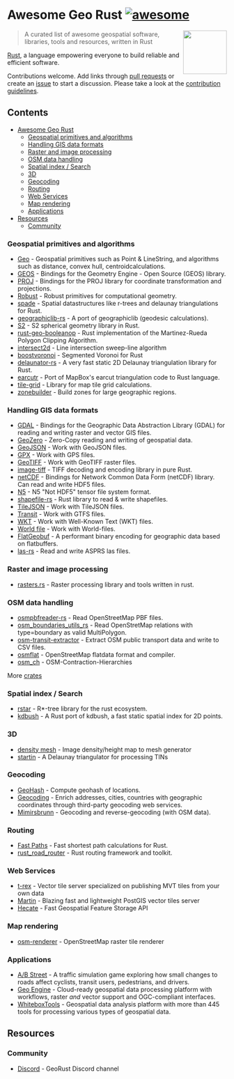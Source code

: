 # Awesome Geo Rust [![awesome](https://cdn.rawgit.com/sindresorhus/awesome/d7305f38d29fed78fa85652e3a63e154dd8e8829/media/badge.svg)](https://github.com/sindresorhus/awesome)

[<img src="https://georust.org/logo.png" align="right" width="100">](https://georust.org/)

> A curated list of awesome geospatial software, libraries, tools and resources, written in Rust

[Rust](https://www.rust-lang.org/), a language empowering everyone
to build reliable and efficient software.

Contributions welcome. Add links through [pull requests](https://github.com/pka/awesome-georust/pulls) or create an [issue](https://github.com/pka/awesome-georust/issues) to start a discussion. Please take a look at the [contribution guidelines](CONTRIBUTING.md).

## Contents

- [Awesome Geo Rust](#awesome-geo-rust-)
    - [Geospatial primitives and algorithms](#geospatial-primitives-and-algorithms)
    - [Handling GIS data formats](#handling-gis-data-formats)
    - [Raster and image processing](#raster-and-image-processing)
    - [OSM data handling](#osm-data-handling)
    - [Spatial index / Search](#spatial-index--search)
    - [3D](#3d)
    - [Geocoding](#geocoding)
    - [Routing](#routing)
    - [Web Services](#web-services)
    - [Map rendering](#map-rendering)
    - [Applications](#applications)
- [Resources](#resources)
    - [Community](#community)

### Geospatial primitives and algorithms
* [Geo](https://github.com/georust/geo) - Geospatial primitives such as Point & LineString, and algorithms such as distance, convex hull, centroidcalculations.
* [GEOS](https://github.com/georust/geos) - Bindings for the Geometry Engine - Open Source (GEOS) library.
* [PROJ](https://github.com/georust/proj) - Bindings for the PROJ library for coordinate transformation and projections.
* [Robust](https://github.com/georust/robust) - Robust primitives for computational geometry.
* [spade](https://github.com/Stoeoef/spade) - Spatial datastructures like r-trees and delaunay triangulations for Rust.
* [geographiclib-rs](https://github.com/georust/geographiclib-rs) - A port of geographiclib (geodesic calculations).
* [S2](https://github.com/danhhz/s2) - S2 spherical geometry library in Rust.
* [rust-geo-booleanop](https://github.com/21re/rust-geo-booleanop) - Rust implementation of the Martinez-Rueda Polygon Clipping Algorithm.
* [intersect2d](https://github.com/eadf/intersect2d.rs) - Line intersection sweep-line algorithm
* [boostvoronoi](https://github.com/eadf/boostvoronoi.rs) - Segmented Voronoi for Rust
* [delaunator-rs](https://github.com/mourner/delaunator-rs) - A very fast static 2D Delaunay triangulation library for Rust.
* [earcutr](https://github.com/donbright/earcutr) - Port of MapBox's earcut triangulation code to Rust language.
* [tile-grid](https://crates.io/crates/tile-grid) - Library for map tile grid calculations.
* [zonebuilder](https://github.com/zonebuilders/zonebuilder-rust) - Build zones for large geographic regions.

### Handling GIS data formats
* [GDAL](https://github.com/georust/gdal) - Bindings for the Geographic Data Abstraction Library (GDAL) for reading and writing raster and vector GIS files.
* [GeoZero](https://github.com/georust/geozero) - Zero-Copy reading and writing of geospatial data.
* [GeoJSON](https://github.com/georust/geojson) - Work with GeoJSON files.
* [GPX](https://github.com/georust/gpx) - Work with GPS files.
* [GeoTIFF](https://github.com/georust/geotiff) - Work with GeoTIFF raster files.
* [image-tiff](https://github.com/image-rs/image-tiff) - TIFF decoding and encoding library in pure Rust.
* [netCDF](https://github.com/georust/netcdf) - Bindings for Network Common Data Form (netCDF) library. Can read and write HDF5 files.
* [N5](https://github.com/aschampion/rust-n5) - N5 "Not HDF5" tensor file system format.
* [shapefile-rs](https://github.com/tmontaigu/shapefile-rs) - Rust library to read & write shapefiles.
* [TileJSON](https://github.com/georust/tilejson) - Work with TileJSON files.
* [Transit](https://github.com/georust/transitfeed) - Work with GTFS files.
* [WKT](https://github.com/georust/wkt) - Work with Well-Known Text (WKT) files.
* [World file](https://github.com/georust/world-file) - Work with World-files.
* [FlatGeobuf](https://github.com/flatgeobuf/flatgeobuf) - A performant binary encoding for geographic data based on flatbuffers.
* [las-rs](https://github.com/gadomski/las-rs) - Read and write ASPRS las files.

### Raster and image processing
* [rasters.rs](https://github.com/AspecScire/rasters.rs) - Raster processing library and tools written in rust.

### OSM data handling
* [osmpbfreader-rs](https://github.com/TeXitoi/osmpbfreader-rs) - Read OpenStreetMap PBF files.
* [osm_boundaries_utils_rs](https://github.com/Qwant/osm_boundaries_utils_rs) - Read OpenStretMap relations with type=boundary as valid MultiPolygon.
* [osm-transit-extractor](https://github.com/CanalTP/osm-transit-extractor) - Extract OSM public transport data and write to CSV files.
* [osmflat](https://github.com/boxdot/osmflat-rs) - OpenStreetMap flatdata format and compiler.
* [osm_ch](https://github.com/Stunkymonkey/osm_ch) - OSM-Contraction-Hierarchies

More [crates](https://crates.io/crates/osmpbfreader/reverse_dependencies)

### Spatial index / Search
* [rstar](https://github.com/georust/rstar) - R\*-tree library for the rust ecosystem.
* [kdbush](https://github.com/pka/rust-kdbush) - A Rust port of kdbush, a fast static spatial index for 2D points.

### 3D
* [density mesh](https://github.com/PsichiX/density-mesh) - Image density/height map to mesh generator
* [startin](https://github.com/hugoledoux/startin) - A Delaunay triangulator for processing TINs

### Geocoding
* [GeoHash](https://github.com/georust/geohash) - Compute geohash of locations.
* [Geocoding](https://github.com/georust/geocoding) - Enrich addresses, cities, countries with geographic coordinates through third-party geocoding web services.
* [Mimirsbrunn](https://github.com/CanalTP/mimirsbrunn) - Geocoding and reverse-geocoding (with OSM data).

### Routing
* [Fast Paths](https://github.com/easbar/fast_paths) - Fast shortest path calculations for Rust.
* [rust_road_router](https://github.com/kit-algo/rust_road_router) - Rust routing framework and toolkit.

### Web Services
* [t-rex](https://t-rex.tileserver.ch/) - Vector tile server specialized on publishing MVT tiles from your own data
* [Martin](https://github.com/urbica/martin) - Blazing fast and lightweight PostGIS vector tiles server
* [Hecate](https://github.com/mapbox/Hecate) - Fast Geospatial Feature Storage API 

### Map rendering
* [osm-renderer](https://github.com/dfyz/osm-renderer) - OpenStreetMap raster tile renderer

### Applications
* [A/B Street](https://github.com/dabreegster/abstreet) - A traffic simulation game exploring how small changes to roads affect cyclists, transit users, pedestrians, and drivers.
* [Geo Engine](https://github.com/geo-engine/geoengine) - Cloud-ready geospatial data processing platform with workflows, raster *and* vector support and OGC-compliant interfaces.
* [WhiteboxTools](https://jblindsay.github.io/ghrg/WhiteboxTools/) - Geospatial data analysis platform with more than 445 tools for processing various types of geospatial data. 

## Resources

### Community
* [Discord](https://discord.gg/Fp2aape) - GeoRust Discord channel
